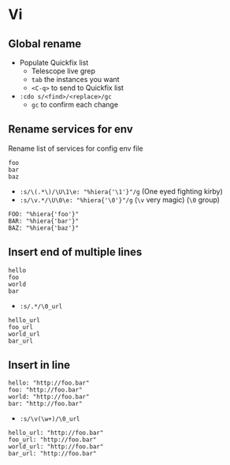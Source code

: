 # Vi

## Global rename

* Populate Quickfix list
  * Telescope live grep
  * `tab` the instances you want
  * `<C-q>` to send to Quickfix list
* `:cdo s/<find>/<replace>/gc`
  * `gc` to confirm each change

## Rename services for env

Rename list of services for config env file

```
foo
bar
baz
```

* ```:s/\(.*\)/\U\1\e: "%hiera{'\1'}"/g``` (One eyed fighting kirby)
* ```:s/\v.*/\U\0\e: "%hiera{'\0'}"/g``` (`\v` very magic) (`\0` group)

```
FOO: "%hiera{'foo'}"
BAR: "%hiera{'bar'}"
BAZ: "%hiera{'baz'}"
```

## Insert end of multiple lines

```
hello
foo
world
bar
```

* ```:s/.*/\0_url```

```
hello_url
foo_url
world_url
bar_url
```

## Insert in line

```
hello: "http://foo.bar"
foo: "http://foo.bar"
world: "http://foo.bar"
bar: "http://foo.bar"
```

* ```:s/\v(\w+)/\0_url```

```
hello_url: "http://foo.bar"
foo_url: "http://foo.bar"
world_url: "http://foo.bar"
bar_url: "http://foo.bar"
```
